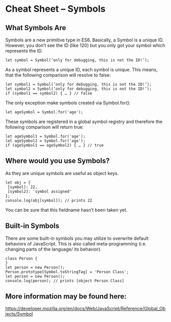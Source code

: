 # Cheat Sheet – Symbols

## What Symbols Are
Symbols are a new primitive type in ES6. Basically, a Symbol is a unique ID.
However, you don’t see the ID (like 120) but you only got your symbol which
represents the ID.

	let symbol = Symbol(‘only for debugging, this is not the ID!’);
	
As a symbol represents a unique ID, each symbol is unique. This means, that
the following comparison will resolve to false:

	let symbol1 = Symbol(‘only for debugging, this is not the ID!’);
	let symbol2 = Symbol(‘only for debugging, this is not the ID!’);
	if (symbol1 == symbol2) { … } // false
	
The only exception make symbols created via Symbol.for():

	let ageSymbol = Symbol.for('age');
	
These symbols are registered in a global symbol registry and therefore the following comparison will return true:

	let ageSymbol1 = Symbol.for('age');
	let ageSymbol2 = Symbol.for('age');
	if (ageSymbol1 == ageSymbol2) { … } // true

## Where would you use Symbols?
As they are unique symbols are useful as object keys.

	let obj = {
	 [symbol]: 22,
	 [symbol2]: 'symbol assigned'
	};
	console.log(obj[symbol]); // prints 22
	
You can be sure that this fieldname hasn’t been taken yet.

## Built-in Symbols
There are some built-in symbols you may utilize to overwrite default behaviors
of JavaScript. This is also called meta-programming (i.e. changing parts of the
language/ its behavior).

	class Person {
	}
	let person = new Person();
	Person.prototype[Symbol.toStringTag] = 'Person Class';
	let person = new Person();
	console.log(person); // prints [object Person Class]
	
## More information may be found here:
https://developer.mozilla.org/en/docs/Web/JavaScript/Reference/Global_Objects/Symbol